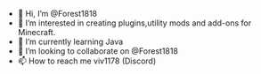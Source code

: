 - 👋 Hi, I’m @Forest1818
- 👀 I’m interested in creating plugins,utility mods and add-ons for Minecraft.
- 🌱 I’m currently learning Java
- 💞️ I’m looking to collaborate on @Forest1818
- 📫 How to reach me viv1178 (Discord)

<!---
Forest1818/Forest1818 is a ✨ special ✨ repository because its `README.md` (this file) appears on your GitHub profile.
You can click the Preview link to take a look at your changes.
--->
